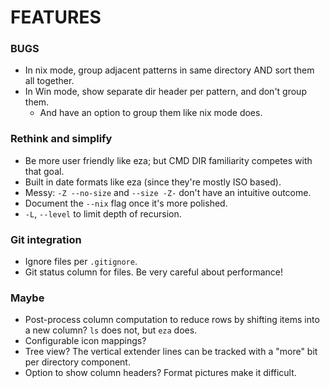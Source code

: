 # FEATURES

### BUGS
- In nix mode, group adjacent patterns in same directory AND sort them all together.
- In Win mode, show separate dir header per pattern, and don't group them.
  - And have an option to group them like nix mode does.

### Rethink and simplify
- Be more user friendly like eza; but CMD DIR familiarity competes with that goal.
- Built in date formats like eza (since they're mostly ISO based).
- Messy:  `-Z --no-size` and `--size -Z-` don't have an intuitive outcome.
- Document the `--nix` flag once it's more polished.
- `-L`, `--level` to limit depth of recursion.

### Git integration
- Ignore files per `.gitignore`.
- Git status column for files.  Be very careful about performance!

### Maybe
- Post-process column computation to reduce rows by shifting items into a new
  column?  `ls` does not, but `eza` does.
- Configurable icon mappings?
- Tree view?  The vertical extender lines can be tracked with a "more" bit per directory component.
- Option to show column headers?  Format pictures make it difficult.

